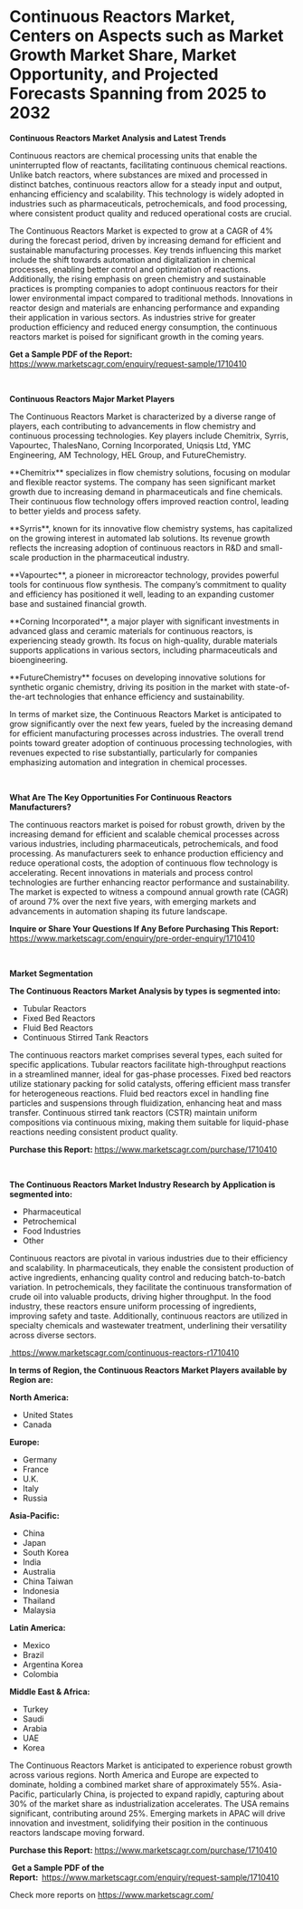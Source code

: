 <p><h1>Continuous Reactors Market, Centers on Aspects such as Market Growth Market Share, Market Opportunity, and Projected Forecasts Spanning from 2025 to 2032</h1></p><p><strong>Continuous Reactors Market Analysis and Latest Trends</strong></p>
<p><p>Continuous reactors are chemical processing units that enable the uninterrupted flow of reactants, facilitating continuous chemical reactions. Unlike batch reactors, where substances are mixed and processed in distinct batches, continuous reactors allow for a steady input and output, enhancing efficiency and scalability. This technology is widely adopted in industries such as pharmaceuticals, petrochemicals, and food processing, where consistent product quality and reduced operational costs are crucial.</p><p>The Continuous Reactors Market is expected to grow at a CAGR of 4% during the forecast period, driven by increasing demand for efficient and sustainable manufacturing processes. Key trends influencing this market include the shift towards automation and digitalization in chemical processes, enabling better control and optimization of reactions. Additionally, the rising emphasis on green chemistry and sustainable practices is prompting companies to adopt continuous reactors for their lower environmental impact compared to traditional methods. Innovations in reactor design and materials are enhancing performance and expanding their application in various sectors. As industries strive for greater production efficiency and reduced energy consumption, the continuous reactors market is poised for significant growth in the coming years.</p></p>
<p><strong>Get a Sample PDF of the Report:&nbsp;</strong> <a href="https://www.marketscagr.com/enquiry/request-sample/1710410?utm_campaign=2635&utm_medium=2&utm_source=Github&utm_content=ia&utm_term=27032025&utm_id=continuous-reactors">https://www.marketscagr.com/enquiry/request-sample/1710410</a></p>
<p>&nbsp;</p>
<p><strong>Continuous Reactors Major Market Players</strong></p>
<p><p>The Continuous Reactors Market is characterized by a diverse range of players, each contributing to advancements in flow chemistry and continuous processing technologies. Key players include Chemitrix, Syrris, Vapourtec, ThalesNano, Corning Incorporated, Uniqsis Ltd, YMC Engineering, AM Technology, HEL Group, and FutureChemistry.</p><p>**Chemitrix** specializes in flow chemistry solutions, focusing on modular and flexible reactor systems. The company has seen significant market growth due to increasing demand in pharmaceuticals and fine chemicals. Their continuous flow technology offers improved reaction control, leading to better yields and process safety.</p><p>**Syrris**, known for its innovative flow chemistry systems, has capitalized on the growing interest in automated lab solutions. Its revenue growth reflects the increasing adoption of continuous reactors in R&D and small-scale production in the pharmaceutical industry.</p><p>**Vapourtec**, a pioneer in microreactor technology, provides powerful tools for continuous flow synthesis. The company’s commitment to quality and efficiency has positioned it well, leading to an expanding customer base and sustained financial growth.</p><p>**Corning Incorporated**, a major player with significant investments in advanced glass and ceramic materials for continuous reactors, is experiencing steady growth. Its focus on high-quality, durable materials supports applications in various sectors, including pharmaceuticals and bioengineering.</p><p>**FutureChemistry** focuses on developing innovative solutions for synthetic organic chemistry, driving its position in the market with state-of-the-art technologies that enhance efficiency and sustainability.</p><p>In terms of market size, the Continuous Reactors Market is anticipated to grow significantly over the next few years, fueled by the increasing demand for efficient manufacturing processes across industries. The overall trend points toward greater adoption of continuous processing technologies, with revenues expected to rise substantially, particularly for companies emphasizing automation and integration in chemical processes.</p></p>
<p>&nbsp;</p>
<p><strong>What Are The Key Opportunities For Continuous Reactors Manufacturers?</strong></p>
<p><p>The continuous reactors market is poised for robust growth, driven by the increasing demand for efficient and scalable chemical processes across various industries, including pharmaceuticals, petrochemicals, and food processing. As manufacturers seek to enhance production efficiency and reduce operational costs, the adoption of continuous flow technology is accelerating. Recent innovations in materials and process control technologies are further enhancing reactor performance and sustainability. The market is expected to witness a compound annual growth rate (CAGR) of around 7% over the next five years, with emerging markets and advancements in automation shaping its future landscape.</p></p>
<p><strong>Inquire or Share Your Questions If Any Before Purchasing This Report:</strong> <a href="https://www.marketscagr.com/enquiry/pre-order-enquiry/1710410?utm_campaign=2635&utm_medium=2&utm_source=Github&utm_content=ia&utm_term=27032025&utm_id=continuous-reactors">https://www.marketscagr.com/enquiry/pre-order-enquiry/1710410</a></p>
<p>&nbsp;</p>
<p><strong>Market Segmentation</strong></p>
<p><strong>The Continuous Reactors Market Analysis by types is segmented into:</strong></p>
<p><ul><li>Tubular Reactors</li><li>Fixed Bed Reactors</li><li>Fluid Bed Reactors</li><li>Continuous Stirred Tank Reactors</li></ul></p>
<p><p>The continuous reactors market comprises several types, each suited for specific applications. Tubular reactors facilitate high-throughput reactions in a streamlined manner, ideal for gas-phase processes. Fixed bed reactors utilize stationary packing for solid catalysts, offering efficient mass transfer for heterogeneous reactions. Fluid bed reactors excel in handling fine particles and suspensions through fluidization, enhancing heat and mass transfer. Continuous stirred tank reactors (CSTR) maintain uniform compositions via continuous mixing, making them suitable for liquid-phase reactions needing consistent product quality.</p></p>
<p><strong>Purchase this Report:&nbsp;</strong><a href="https://www.marketscagr.com/purchase/1710410?utm_campaign=2635&utm_medium=2&utm_source=Github&utm_content=ia&utm_term=27032025&utm_id=continuous-reactors">https://www.marketscagr.com/purchase/1710410</a></p>
<p>&nbsp;</p>
<p><strong>The Continuous Reactors Market Industry Research by Application is segmented into:</strong></p>
<p><ul><li>Pharmaceutical</li><li>Petrochemical</li><li>Food Industries</li><li>Other</li></ul></p>
<p><p>Continuous reactors are pivotal in various industries due to their efficiency and scalability. In pharmaceuticals, they enable the consistent production of active ingredients, enhancing quality control and reducing batch-to-batch variation. In petrochemicals, they facilitate the continuous transformation of crude oil into valuable products, driving higher throughput. In the food industry, these reactors ensure uniform processing of ingredients, improving safety and taste. Additionally, continuous reactors are utilized in specialty chemicals and wastewater treatment, underlining their versatility across diverse sectors.</p></p>
<p><a href="https://www.marketscagr.com/continuous-reactors-r1710410?utm_campaign=2635&utm_medium=2&utm_source=Github&utm_content=ia&utm_term=27032025&utm_id=continuous-reactors">&nbsp;https://www.marketscagr.com/continuous-reactors-r1710410</a></p>
<p><strong>In terms of Region, the Continuous Reactors Market Players available by Region are:</strong></p>
<p>
    <p> <strong> North America: </strong>
        <ul>
            <li>United States</li>
            <li>Canada</li>
        </ul>
        </p> 
    <p> <strong> Europe: </strong>
        <ul>
            <li>Germany</li>
            <li>France</li>
            <li>U.K.</li>
            <li>Italy</li>
            <li>Russia</li>
        </ul>
        </p> 
    <p> <strong> Asia-Pacific: </strong>
        <ul>
            <li>China</li>
            <li>Japan</li>
            <li>South Korea</li>
            <li>India</li>
            <li>Australia</li>
            <li>China Taiwan</li>
            <li>Indonesia</li>
            <li>Thailand</li>
            <li>Malaysia</li>
        </ul>
        </p> 
    <p> <strong> Latin America: </strong>
        <ul>
            <li>Mexico</li>
            <li>Brazil</li>
            <li>Argentina Korea</li>
            <li>Colombia</li>
        </ul>
        </p> 
    <p> <strong> Middle East & Africa: </strong>
        <ul>
            <li>Turkey</li>
            <li>Saudi</li>
            <li>Arabia</li>
            <li>UAE</li>
            <li>Korea</li>
        </ul>
    </p>
    </p>
<p><p>The Continuous Reactors Market is anticipated to experience robust growth across various regions. North America and Europe are expected to dominate, holding a combined market share of approximately 55%. Asia-Pacific, particularly China, is projected to expand rapidly, capturing about 30% of the market share as industrialization accelerates. The USA remains significant, contributing around 25%. Emerging markets in APAC will drive innovation and investment, solidifying their position in the continuous reactors landscape moving forward.</p></p>
<p><strong>Purchase this Report: </strong><a href="https://www.marketscagr.com/purchase/1710410?utm_campaign=2635&utm_medium=2&utm_source=Github&utm_content=ia&utm_term=27032025&utm_id=continuous-reactors">https://www.marketscagr.com/purchase/1710410</a></p>
<p>&nbsp;<strong>Get a Sample PDF of the Report:&nbsp;&nbsp;</strong><a href="https://www.marketscagr.com/enquiry/request-sample/1710410?utm_campaign=2635&utm_medium=2&utm_source=Github&utm_content=ia&utm_term=27032025&utm_id=continuous-reactors">https://www.marketscagr.com/enquiry/request-sample/1710410</a></p>
<p><strong></strong></p>
<p>Check more reports on <a href="https://www.marketscagr.com/?utm_campaign=2635&utm_medium=2&utm_source=Github&utm_content=ia&utm_term=27032025&utm_id=continuous-reactors">https://www.marketscagr.com/</a></p>